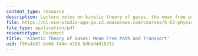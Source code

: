```yaml
---
content_type: resource
description: Lecture notes on kinetic theory of gases, the mean free path, and transport.
file: https://ol-ocw-studio-app-qa.s3.amazonaws.com/courses/5-62-physical-chemistry-ii-spring-2008/f90a4c878e68f44e42b85dbbd4d18751_31_562ln08.pdf
file_type: application/pdf
resourcetype: Document
title: 'Kinetic Theory of Gases: Mean Free Path and Transport'
uid: f90a4c87-8e68-f44e-42b8-5dbbd4d18751
---
```

